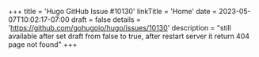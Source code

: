 +++
title = 'Hugo GitHub Issue #10130'
linkTitle = 'Home'
date = 2023-05-07T10:02:17-07:00
draft = false
details = 'https://github.com/gohugoio/hugo/issues/10130'
description = "still available after set draft from false to true, after restart server it return 404 page not found"
+++
